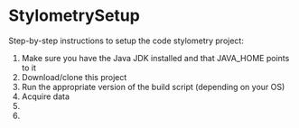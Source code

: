 # StylometrySetup
Step-by-step instructions to setup the code stylometry project:
1.  Make sure you have the Java JDK installed and that JAVA_HOME points to it
2.  Download/clone this project
3.  Run the appropriate version of the build script (depending on your OS)
4.  Acquire data
5.  
6.  
